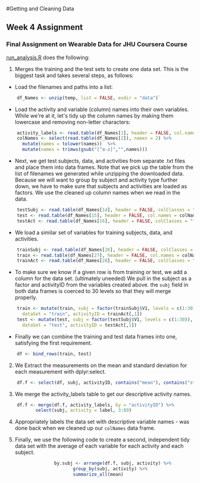 #Getting and Cleaning Data

## Week 4 Assignment

### Final Assignment on Wearable Data for JHU Coursera Course

[run_analysis.R](run_analysis.R) does the following:

1. Merges the training and the test sets to create one data set. This is the biggest task and takes several steps, as follows:

  * Load the filenames and paths into a list:
```r
    df_Names <- unzip(temp, list = FALSE, exdir = "data")`
```
  * Load the activity and variable (column) names into their own variables. While we're at it, let's tidy up the column names by making them lowercase and removing non-letter characters:
```r
    activity_labels <- read.table(df_Names[1], header = FALSE, col.names = c("activityID", "label"))
    colNames <- select(read.table(df_Names[2]), names = 2) %>% 
      mutate(names = tolower(names))  %>%
      mutate(names = trimws(gsub("[^a-z]","",names)))
```
  * Next, we get test subjects, data, and activities from separate .txt files and place them into data frames. Note that we pick up the table from the list of filenames we generated while unzipping the downloaded data. Because we will want to group by subject and activity type further down, we have to make sure that subjects and activities are loaded as factors. We use the cleaned up column names when we read in the data.
```r
    testSubj <- read.table(df_Names[14], header = FALSE, colClasses = "factor") 
    test <- read.table(df_Names[15], header = FALSE, col.names = colNames$names) 
    testAct <- read.table(df_Names[16], header = FALSE, colClasses = "factor") 
```

  * We load a similar set of variables for training subjects, data, and activities. 
```r
    trainSubj <- read.table(df_Names[26], header = FALSE, colClasses = "factor") 
    train <- read.table(df_Names[27], header = FALSE, col.names = colNames$names) 
    trainAct <- read.table(df_Names[28], header = FALSE, colClasses = "factor") 
```
  * To make sure we know if a given row is from training or test, we add a column for the data set. (ultimately uneeded) We pull in the subject as a factor and activityID from the variables created above. the `subj` field in both data frames is coerced to 30 levels so that they will merge properly.
```r
    train <- mutate(train, subj = factor(trainSubj$V1, levels = c(1:30)), 
      dataSet = "train", activityID = trainAct[,1])
    test <- mutate(test, subj = factor(testSubj$V1, levels = c(1:30)), 
      dataSet = "test", activityID = testAct[,1])
``` 
  * Finally we can combine the training and test data frames into one, satisfying the first requirement.
```r
    df <- bind_rows(train, test)
```
2. We Extract the measurements on the mean and standard deviation for each measurement with dplyr:select.
```r
    df.f <- select(df, subj, activityID, contains("mean"), contains("std"))`
```
3. We merge the activity_labels table to get our descriptive activity names.
```r
    df.f <- merge(df.f, activity_labels, by = "activityID") %>%
           select(subj, activity = label, 3:89)
```
4. Appropriately labels the data set with descriptive variable names - was done back when we cleaned up our `colNames` data frame.

5. Finally, we use the following code to create a second, independent tidy data set with the average of each variable for each activity and each subject.
```r
                  by.subj <- arrange(df.f, subj, activity) %>%
                         group_by(subj, activity) %>%
                         summarize_all(mean)
```
